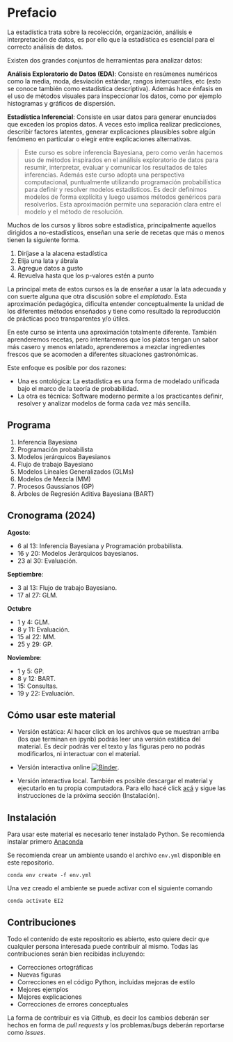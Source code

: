 # Prefacio

La estadística trata sobre la recolección, organización, análisis e interpretación de datos, es por ello que la estadística es esencial para el correcto análisis de datos. 

Existen dos grandes conjuntos de herramientas para analizar datos:

**Análisis Exploratorio de Datos (EDA)**: Consiste en resúmenes numéricos como la media, moda, desviación estándar, rangos intercuartiles, etc (esto se conoce también como estadística descriptiva). Además hace énfasis en el uso de métodos visuales para inspeccionar los datos, como por ejemplo histogramas y gráficos de dispersión.

**Estadística Inferencial**: Consiste en usar datos para generar enunciados que exceden los propios datos. A veces esto implica realizar predicciones, describir factores latentes, generar explicaciones plausibles sobre algún fenómeno en particular o elegir entre explicaciones alternativas.

> Este curso es sobre inferencia Bayesiana, pero como verán hacemos uso de métodos inspirados en el análisis exploratorio de datos para resumir, interpretar, evaluar y comunicar los resultados de tales inferencias. Además este curso adopta una perspectiva computacional, puntualmente utilizando programación probabilística para definir y resolver modelos estadísticos. Es decir definimos modelos de forma explícita y luego usamos métodos genéricos para resolverlos. Esta aproximación permite una separación clara entre el modelo y el método de resolución.

Muchos de los cursos y libros sobre estadística, principalmente aquellos dirigidos a no-estadísticos, enseñan una serie de recetas que más o menos tienen la siguiente forma. 

1. Diríjase a la alacena estadística
2. Elija una lata y ábrala
3. Agregue datos a gusto
4. Revuelva hasta que los p-valores estén a punto

La principal meta de estos cursos es la de enseñar a usar la lata adecuada y con suerte alguna que otra discusión sobre el _emplatado_. Esta aproximación pedagógica, dificulta entender conceptualmente la unidad de los diferentes métodos enseñados y tiene como resultado la reproducción de prácticas poco transparentes y/o útiles. 

En este curso se intenta una aproximación totalmente diferente. También aprenderemos recetas, pero intentaremos que los platos tengan un sabor más casero y menos enlatado, aprenderemos a mezclar ingredientes frescos que se acomoden a diferentes situaciones gastronómicas.

Este enfoque es posible por dos razones:

* Una es ontológica: La estadística es una forma de modelado unificada bajo el marco de la teoría de probabilidad.
* La otra es técnica: Software moderno permite a los practicantes definir, resolver y analizar modelos de forma cada vez más sencilla.


## Programa  
1) Inferencia Bayesiana  
2) Programación probabilista  
3) Modelos jerárquicos Bayesianos  
4) Flujo de trabajo Bayesiano  
5) Modelos Líneales Generalizados (GLMs)  
6) Modelos de Mezcla (MM)  
7) Procesos Gaussianos (GP)  
8) Árboles de Regresión Aditiva Bayesiana (BART)  


## Cronograma (2024)  
**Agosto**:  
- 6 al 13: Inferencia Bayesiana y Programación probabilista.  
- 16 y 20: Modelos Jerárquicos bayesianos.  
- 23 al 30: Evaluación.  

**Septiembre**:  
- 3 al 13: Flujo de trabajo Bayesiano.  
- 17 al 27: GLM.  

**Octubre**  
- 1 y 4: GLM.  
- 8 y 11: Evaluación.  
- 15 al 22: MM.  
- 25 y 29: GP.  

**Noviembre**:  
- 1 y 5: GP.  
- 8 y 12: BART.  
- 15: Consultas.  
- 19 y 22: Evaluación.  


## Cómo usar este material

* Versión estática: Al hacer click en los archivos que se muestran arriba (los que terminan en ipynb) podrás leer una versión estática del material. Es decir podrás ver el texto y las figuras pero no podrás modificarlos, ni interactuar con el material.

* Versión interactiva online [![Binder](https://mybinder.org/badge_logo.svg)](https://mybinder.org/v2/gh/LCD-UNSAM/estadistica_e_inferencia_II/main).

* Versión interactiva local. También es posible descargar el material y ejecutarlo en tu propia computadora. Para ello hacé click [acá](https://github.com/LCD-UNSAM/estadistica_e_inferencia_II/archive/refs/heads/main.zip) y sigue las instrucciones de la próxima sección (Instalación).


## Instalación
Para usar este material es necesario tener instalado Python. Se recomienda instalar primero [Anaconda](https://www.anaconda.com/download)

Se recomienda crear un ambiente usando el archivo `env.yml` disponible en este repositorio.

`conda env create -f env.yml`

Una vez creado el ambiente se puede activar con el siguiente comando

`conda activate EI2`


## Contribuciones
Todo el contenido de este repositorio es abierto, esto quiere decir que cualquier persona interesada puede contribuir al mismo. Todas las contribuciones serán bien recibidas incluyendo:

* Correcciones ortográficas
* Nuevas figuras
* Correcciones en el código Python, incluidas mejoras de estilo
* Mejores ejemplos
* Mejores explicaciones 
* Correcciones de errores conceptuales

La forma de contribuir es vía Github, es decir los cambios deberán ser hechos en forma de _pull requests_ y los problemas/bugs deberán reportarse como _Issues_.

